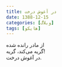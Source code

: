 ```yaml
---
title: در آغوش درخت
date: 1388-12-15
categories: [وبلاگ]
tags: [هایکو]
---
```


از مادر رانده شده  
گریه می‌کند، گریه!  
در آغوش درخت.
